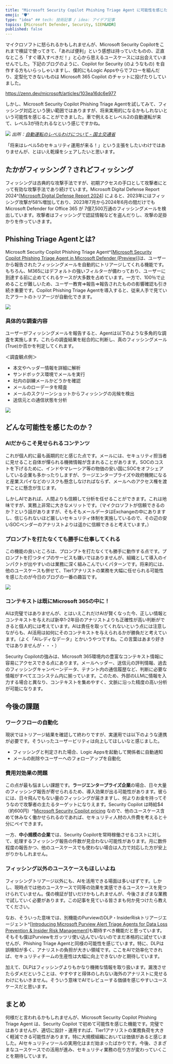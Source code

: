 ```yaml
---
title: "Microsoft Security Copilot Phishing Triage Agent に可能性を感じた話"
emoji: "🛡" 
type: "idea" ## tech: 技術記事 / idea: アイデア記事
topics: [Microsoft Defender, Security, SIEM&XDR] 
published: false
---
```


マイクロソフトに怒られるかもしれませんが、Microsoft Security Copilotをこれまで検証で使ってきて、「あれば便利」という感想は持っていたものの、正直なところ「すぐ導入すべきだ！」と心から思えるユースケースには出会えていませんでした。下記のブログのように、Copilot for Security (のようなもの) を自作する方もいらっしゃいますし、僕的にもLogic Appsやらでフローを組んだり、定型化できないものは Microsoft 365 Copilot のチャットに投げたりしていました。

https://zenn.dev/microsoft/articles/103ea16dc6e977

しかし、Microsoft Security Copilot Phishing Triage Agentを試してみて、フィッシング対応という狭い範囲ではありますが、将来実用的になるかもしれないという可能性を感じることができました。車で例えるとレベル2の自動運転が来て、レベル3が待たれるなという感じですかね。

![](https://github.com/user-attachments/assets/dbf2a222-bf94-4a0f-9c73-8f665756c63b)
*出所：[自動運転のレベルわけについて - 国土交通省](https://www.mlit.go.jp/common/001226541.pdf)*

「将来はレベル5のセキュリティ運用が来る！」という主張をしたいわけではありませんが、とはいえ乾燥をシェアしたいと思います。

## たかがフィッシング？されどフィッシング

フィッシングは古典的な攻撃手法ですが、初期アクセスの手口として攻撃者にとって有効な攻撃手法であり続けています。Microsoft Digital Defense Report 2024^[[Microsoft Digital Defense Report 2024](https://www.microsoft.com/en-us/security/security-insider/threat-landscape/microsoft-digital-defense-report-2024?msockid=0d4bd66716e762e62137c358170d6324)] によると、2023年にはフィッシング攻撃が58%増加しており、2023年7月から2024年6月の間だけでも Microsoft Defender for Office 365 が 7億7,500万通のフィッシングメールを検出しています。攻撃者はフィッシングで認証情報などを盗んだりし、攻撃の足掛かりを作っていきます。

## Phishing Triage Agentとは?

Microsoft Security Copilot Phishing Triage Agent^[[Microsoft Security Copilot Phishing Triage Agent in Microsoft Defender (Preview)](https://learn.microsoft.com/en-us/defender-xdr/phishing-triage-agent)]は、ユーザーから報告されたフィッシングメールを自動的にトリアージしてくれる機能です。もちろん、M365にはデフォルトの強いフィルターが備わっており、ユーザーに到達する前に止めてくれるケースが大多数を占めています。一方で、100％で止めることが難しいため、ユーザー教育⇒報告⇒報告されたものの影響確認も引き続き重要です。Copilot Phishing Triage Agentを導入すると、従来人手で見ていたアラートのトリアージが自動化できます。

![](https://github.com/user-attachments/assets/be73321c-8b64-402d-9adc-a9c6dfb915dd)


### 具体的な調査内容

ユーザーがフィッシングメールを報告すると、Agentは以下のような多角的な調査を実施します。これらの調査結果を総合的に判断し、真のフィッシングメール(True)か否かを判定してくれます。

＜調査観点例＞

- 本文やヘッダー情報を詳細に解析
- サンドボックス環境でメールを実行
- 社内の訓練メールかどうかを確認
- メールのローデータを精査
- メールのスクリーンショットからフィッシングの兆候を検出
- 送信元との通信状態を分析

![](https://github.com/user-attachments/assets/d6c1c909-9522-4400-b64a-191d541acec7)

## どんな可能性を感じたのか？

### AIだからこそ見せられるコンテンツ

これが個人的に最も画期的だと感じた点です。メールには、セキュリティ担当者に見せること自体が憚られる機微情報が含まれることがあります。SOCのコストを下げるために、インドやマレーシア等の物価の安い国にSOCをオフシェアしている企業も多かったりしますが、ラージエンタープライズや政府機関になると産業スパイなどのリスクも懸念しなければならず、メールへのアクセス権を渡すことに懸念が生じます。

しかしAIであれば、人間よりも信頼して分析を任せることができます。これは地味ですが、実務上非常に大きなメリットです。（マイクロソフトが信頼できるのか？という話がありますが、そもそもメールデータはExchangeの中にありますし、信じられないほど厳しいセキュリティ体制を実施しているので、その辺の安いSOCベンダーのアナリストよりは遥かに信頼できると考えています。）

### プロンプトを打たなくても勝手に仕事してくれる

この機能の良いところは、プロンプトを打たなくても勝手に動作する点です。プロンプトを打つタイプのサービスも嫌いではありませんが、組織として導入のインパクトが出やすいのは業務に深く組みこんでいくパターンです。将来的には、他のユースケースも併せて、Tier1アナリストの業務を大幅に任せられる可能性を感じたのが今日のブログの一番の趣旨です。

![](https://github.com/user-attachments/assets/c13e8272-283c-472e-8891-fc52cfca24c4)


### コンテキストは既にMicrosoft 365の中に！

AIは完璧ではありませんが、とはいえこれだけAIが賢くなった今、正しい情報とコンテキストを与えれば新卒1-2年目のアナリストよりも正確性が高い判断ができると個人的には考えています。AIは責任を取ってくれないという点には注意しながらも、AI活用は如何にそのコンテキストを与えられるかが勝負だと考えています。（よく「AIレディなデータ」とかいうやつですね。この言葉はあまり好きではありませんが・・・）

Security Copilotの強みは、Microsoft 365環境内の豊富なコンテキスト情報に容易にアクセスできる点にあります。メールヘッダー、送信元の評判情報、過去のフィッシングキャンペーンデータ、テナント内の通信履歴など、判断に必要な情報がすべてエコシステム内に揃っています。このため、外部のLLMに情報を入力する場合と異なり、コンテキストを集めやすく、文脈に沿った精度の高い分析が可能になります。

## 今後の課題

### ワークフローの自動化

現状ではトリアージ結果を確認して終わりですが、実運用では以下のような連携が必要です。そういったユーザービリティは向上してほしいなと感じました。

- フィッシングと判定された場合、Logic Appsを起動して関係者に自動通知
- メールの削除やユーザーへのフォローアップを自動化

### 費用対効果の問題

この点が最も悩ましい課題です。**ラージエンタープライズ企業**の場合、日々大量のフィッシング報告が寄せられるため、導入効果が出る可能性があります。彼らには、日々飛んでもない量のフィッシングが届きますし、何よりお金を持ってそうなので攻撃者の主たるターゲットになりえます。Security Copilot は時給$4（約600円）^[Microsoft Security Copilot pricing](https://www.microsoft.com/en-us/security/pricing/microsoft-security-copilot/?msockid=0d4bd66716e762e62137c358170d6324) なので、他のユースケース含めて休みなく働かせられるのであれば、セキュリティ人材の人件費を考えると十分にペイできます。

一方、**中小規模の企業**では、Security Copilotを常時稼働させるコストに対して、処理するフィッシング報告の件数が見合わない可能性があります。月に数件程度の報告かつ、他のユースケースでも使わない場合は人力で対応した方が安上がりかもしれません。

### フィッシング以外のユースケースもほしいよね

フィッシングトリアージ以外にも、AIを活用できる場面は多いはずです。しかし、現時点では他のユースケースで同等の効果を実感できるユースケースを見つけられていません。僕の検証が甘いだけかもしれませんが、今後さまざまな業務で試していく必要があります。この記事を見ている皆さまも何か見つけたら教えてください。

なお、そういった意味では、別機能のPurviewのDLP・InsiderRiskトリアージエージェント^[[Introducing Microsoft Purview Alert Triage Agents for Data Loss Prevention & Insider Risk Management](https://techcommunity.microsoft.com/blog/microsoftmechanicsblog/introducing-microsoft-purview-alert-triage-agents-for-data-loss-prevention--insi/4424401)]も期待すべき機能だと思っています。そもそも僕はPurviewをガッツリ使い込んでいないのでまだ本格的に試せていませんが、Phishing Triage Agentと同様の可能性を感じています。特に、DLPは誤検知が多く、アナリストの負担が大きい領域です。ここをAIで効率化できれば、セキュリティチームの生産性は大幅に向上できないかと期待しています。

加えて、DLPはフィッシングよりもかなり機微な情報を取り扱います。漏洩させたらダメだということは、やすやすと得体のしれない海外のアナリストに見せるわけにもいきません。そういう意味でAIでレビューする価値を感じやすいユースケースだと思います。

## まとめ

何様だと言われるかもしれませんが、Microsoft Security Copilot Phishing Triage Agent は、Security Copilot で初めて可能性を感じた機能です。完璧ではありませんが、適切に設計・運用すれば、Tier1アナリストの業務負荷を大きく軽減できる可能性があります。特に大規模組織においては価値があると感じました。AIセキュリティツールの実用化はまだ始まったばかりです。今後、さまざまなユースケースでの活用が進み、セキュリティ業務の在り方が変わっていくことを期待しています。
